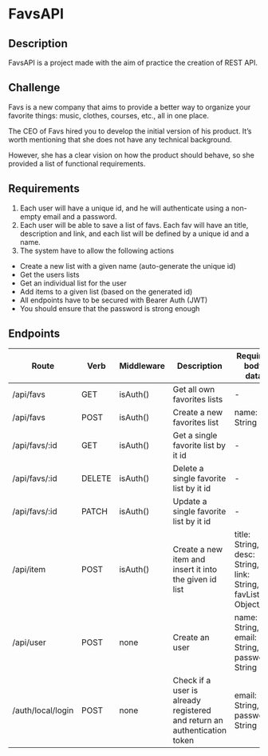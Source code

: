# FavsAPI

## Description

FavsAPI is a project made with the aim of practice
the creation of REST API.

## Challenge

Favs is a new company that aims to provide a better way to organize your
favorite things: music, clothes, courses, etc., all in one place.

The CEO of Favs hired you to develop the initial version of his product. It’s
worth mentioning that she does not have any technical background.

However, she has a clear vision on how the product should behave, so she
provided a list of functional requirements.

## Requirements

1. Each user will have a unique id, and he will authenticate using a non-empty
email and a password.
2. Each user will be able to save a list of favs. Each fav will have an title,
description and link, and each list will be defined by a unique id and a name.
3. The system have to allow the following actions
  - Create a new list with a given name (auto-generate the unique id)
  - Get the users lists
  - Get an individual list for the user
  - Add items to a given list (based on the generated id)
  - All endpoints have to be secured with Bearer Auth (JWT)
  - You should ensure that the password is strong enough

## Endpoints

| Route | Verb | Middleware | Description | Required body data |
| - | - | - | - | - |
| /api/favs | GET | isAuth() | Get all own favorites lists | - |
| /api/favs | POST | isAuth() | Create a new favorites list | name: String |
| /api/favs/:id | GET | isAuth() | Get a single favorite list by it id | - |
| /api/favs/:id | DELETE | isAuth() | Delete a single favorite list by it id | - |
| /api/favs/:id | PATCH | isAuth() | Update a single favorite list by it id | - |
| /api/item | POST | isAuth() | Create a new item and insert it into the given id list | title: String, desc: String, link: String, favList: Object_id |
| /api/user | POST | none | Create an user | name: String, email: String, password: String |
| /auth/local/login | POST | none | Check if a user is already registered and return an authentication token | email: String, password: String |
